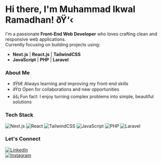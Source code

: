 # Hi there, I'm Muhammad Ikwal Ramadhan! ðŸ‘‹

I'm a passionate **Front-End Web Developer** who loves crafting clean and responsive web applications.  
Currently focusing on building projects using:

- **Next.js** | **React.js** | **TailwindCSS**
- **JavaScript** | **PHP** | **Laravel**

### About Me
- ðŸš€ Always learning and improving my front-end skills
- ðŸ¤ Open for collaborations and new opportunities
- âš¡ Fun fact: I enjoy turning complex problems into simple, beautiful solutions

### Tech Stack
![Next.js](https://img.shields.io/badge/-Next.js-000?&logo=Next.js) 
![React](https://img.shields.io/badge/-React-61DAFB?&logo=React&logoColor=000) 
![TailwindCSS](https://img.shields.io/badge/-TailwindCSS-38B2AC?&logo=TailwindCSS&logoColor=fff) 
![JavaScript](https://img.shields.io/badge/-JavaScript-F7DF1E?&logo=javascript&logoColor=000) 
![PHP](https://img.shields.io/badge/-PHP-777BB4?&logo=php&logoColor=fff) 
![Laravel](https://img.shields.io/badge/-Laravel-FF2D20?&logo=laravel&logoColor=fff)

### Let's Connect
[![LinkedIn](https://img.shields.io/badge/LinkedIn-blue?style=flat&logo=linkedin)](https://www.linkedin.com/in/muhammad-ikwal-ramadhan-290685255)  
[![Instagram](https://img.shields.io/badge/Instagram-E4405F?style=flat&logo=instagram&logoColor=white)](https://www.instagram.com/wawal001)
